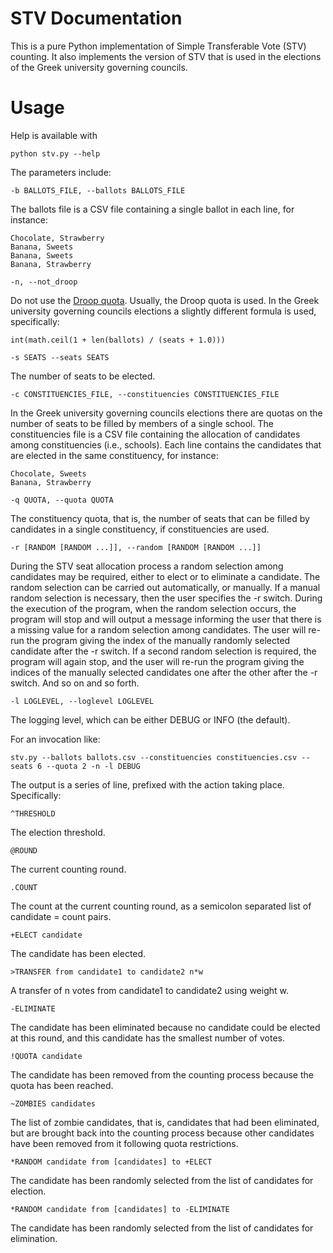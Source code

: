 # STV Documentation

This is a pure Python implementation of Simple Transferable Vote (STV)
counting. It also implements the version of STV that is used in the
elections of the Greek university governing councils.

# Usage

Help is available with

    python stv.py --help

The parameters include:

    -b BALLOTS_FILE, --ballots BALLOTS_FILE

The ballots file is a CSV file containing a single ballot in each
line, for instance:

    Chocolate, Strawberry
    Banana, Sweets
    Banana, Sweets
    Banana, Strawberry

    -n, --not_droop   

Do not use the [Droop
quota](http://en.wikipedia.org/wiki/Droop_quota). Usually, the Droop
quota is used. In the Greek university governing councils elections a
slightly different formula is used, specifically:

    int(math.ceil(1 + len(ballots) / (seats + 1.0)))

    -s SEATS --seats SEATS

The number of seats to be elected.

    -c CONSTITUENCIES_FILE, --constituencies CONSTITUENCIES_FILE

In the Greek university governing councils elections there are quotas
on the number of seats to be filled by members of a single school. The
constituencies file is a CSV file containing the allocation of
candidates among constituencies (i.e., schools). Each line contains
the candidates that are elected in the same constituency, for
instance:

    Chocolate, Sweets
    Banana, Strawberry

    -q QUOTA, --quota QUOTA

The constituency quota, that is, the number of seats that can be
filled by candidates in a single constituency, if constituencies are
used.

    -r [RANDOM [RANDOM ...]], --random [RANDOM [RANDOM ...]]

During the STV seat allocation process a random selection among
candidates may be required, either to elect or to eliminate a
candidate. The random selection can be carried out automatically, or
manually. If a manual random selection is necessary, then the user
specifies the -r switch. During the execution of the program, when the
random selection occurs, the program will stop and will output a
message informing the user that there is a missing value for a random
selection among candidates. The user will re-run the program giving
the index of the manually randomly selected candidate after the -r
switch. If a second random selection is required, the program will
again stop, and the user will re-run the program giving the indices of
the manually selected candidates one after the other after the -r
switch. And so on and so forth.

    -l LOGLEVEL, --loglevel LOGLEVEL

The logging level, which can be either DEBUG or INFO (the default).

For an invocation like:

    stv.py --ballots ballots.csv --constituencies constituencies.csv --seats 6 --quota 2 -n -l DEBUG

The output is a series of line, prefixed with the action taking place.
Specifically:

    ^THRESHOLD

The election threshold.

    @ROUND

The current counting round.

    .COUNT

The count at the current counting round, as a semicolon separated list
of candidate = count pairs.

    +ELECT candidate

The candidate has been elected.

    >TRANSFER from candidate1 to candidate2 n*w

A transfer of n votes from candidate1 to candidate2 using weight w.

    -ELIMINATE 

The candidate has been eliminated because no candidate could be
elected at this round, and this candidate has the smallest number of
votes.

    !QUOTA candidate

The candidate has been removed from the counting process because the
quota has been reached.

    ~ZOMBIES candidates

The list of zombie candidates, that is, candidates that had been
eliminated, but are brought back into the counting process because
other candidates have been removed from it following quota
restrictions.

    *RANDOM candidate from [candidates] to +ELECT

The candidate has been randomly selected from the list of candidates
for election.

    *RANDOM candidate from [candidates] to -ELIMINATE

The candidate has been randomly selected from the list of candidates
for elimination.
